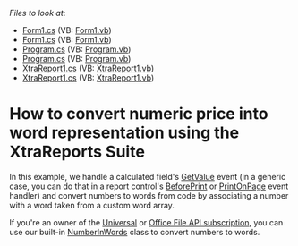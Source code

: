 <!-- default file list -->
*Files to look at*:

* [Form1.cs](./CS/WindowsFormsApplication1/Form1.cs) (VB: [Form1.vb](./VB/WindowsFormsApplication1/Form1.vb))
* [Form1.cs](./CS/WindowsFormsApplication1/Form1.cs) (VB: [Form1.vb](./VB/WindowsFormsApplication1/Form1.vb))
* [Program.cs](./CS/WindowsFormsApplication1/Program.cs) (VB: [Program.vb](./VB/WindowsFormsApplication1/Program.vb))
* [Program.cs](./CS/WindowsFormsApplication1/Program.cs) (VB: [Program.vb](./VB/WindowsFormsApplication1/Program.vb))
* [XtraReport1.cs](./CS/WindowsFormsApplication1/XtraReport1.cs) (VB: [XtraReport1.vb](./VB/WindowsFormsApplication1/XtraReport1.vb))
* [XtraReport1.cs](./CS/WindowsFormsApplication1/XtraReport1.cs) (VB: [XtraReport1.vb](./VB/WindowsFormsApplication1/XtraReport1.vb))
<!-- default file list end -->
# How to convert numeric price into word representation using the XtraReports Suite


In this example, we handle a calculated field's [GetValue](https://docs.devexpress.com/XtraReports/DevExpress.XtraReports.UI.CalculatedField.GetValue?v=20.2) event (in a generic case, you can do that in a report control's [BeforePrint](https://docs.devexpress.com/XtraReports/DevExpress.XtraReports.UI.XRControl.BeforePrint?v=20.2) or [PrintOnPage](https://docs.devexpress.com/XtraReports/DevExpress.XtraReports.UI.XRControl.PrintOnPage) event handler) and convert numbers to words from code by associating a number with a word taken from a custom word array.

If you're an owner of the [Universal](https://www.devexpress.com/subscriptions/universal.xml) or [Office File API subscription](https://www.devexpress.com/products/net/office-file-api/), you can use our built-in [NumberInWords](https://documentation.devexpress.com/#DocumentServer/clsDevExpressDocsTextNumberInWordstopic) class to convert numbers to words.
  


